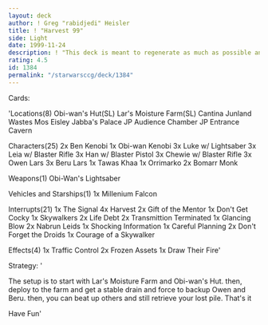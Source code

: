 ```yaml
---
layout: deck
author: ! Greg "rabidjedi" Heisler
title: ! "Harvest 99"
side: Light
date: 1999-11-24
description: ! "This deck is meant to regenerate as much as possible and lay the smack-down all all opposition"
rating: 4.5
id: 1384
permalink: "/starwarsccg/deck/1384"
---
```

Cards: 

'Locations(8)
Obi-wan's Hut(SL)
Lar's Moisture Farm(SL)
Cantina
Junland Wastes
Mos Eisley
Jabba's Palace
JP Audience Chamber
JP Entrance Cavern

Characters(25)
2x Ben Kenobi
1x Obi-wan Kenobi
3x Luke w/ Lightsaber
3x Leia w/ Blaster Rifle
3x Han w/ Blaster Pistol
3x Chewie w/ Blaster Rifle
3x Owen Lars
3x Beru Lars
1x Tawas Khaa
1x Orrimarko
2x Bomarr Monk

Weapons(1)
Obi-Wan's Lightsaber

Vehicles and Starships(1)
1x Millenium Falcon

Interrupts(21)
1x The Signal
4x Harvest
2x Gift of the Mentor
1x Don't Get Cocky
1x Skywalkers
2x Life Debt
2x Transmittion Terminated
1x Glancing Blow
2x Nabrun Leids
1x Shocking Information
1x Careful Planning
2x Don't Forget the Droids
1x Courage of a Skywalker

Effects(4)
1x Traffic Control
2x Frozen Assets
1x Draw Their Fire'

Strategy: '

The setup is to start with Lar's Moisture Farm and Obi-wan's Hut.  then, deploy to the farm and get a stable drain and force to backup Owen and Beru.  then, you can beat up others and still retrieve your lost pile.	That's it

Have Fun'
